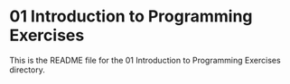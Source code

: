 # 01 Introduction to Programming Exercises

This is the README file for the 01 Introduction to Programming Exercises directory.